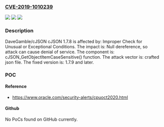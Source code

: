 ### [CVE-2019-1010239](https://cve.mitre.org/cgi-bin/cvename.cgi?name=CVE-2019-1010239)
![](https://img.shields.io/static/v1?label=Product&message=cJSON&color=blue)
![](https://img.shields.io/static/v1?label=Version&message=1.7.8%20%5Bfixed%3A%201.7.9%20and%20later%5D%20&color=brightgreen)
![](https://img.shields.io/static/v1?label=Vulnerability&message=Improper%20Check%20for%20Unusual%20or%20Exceptional%20Conditions&color=brightgreen)

### Description

DaveGamble/cJSON cJSON 1.7.8 is affected by: Improper Check for Unusual or Exceptional Conditions. The impact is: Null dereference, so attack can cause denial of service. The component is: cJSON_GetObjectItemCaseSensitive() function. The attack vector is: crafted json file. The fixed version is: 1.7.9 and later.

### POC

#### Reference
- https://www.oracle.com/security-alerts/cpuoct2020.html

#### Github
No PoCs found on GitHub currently.

